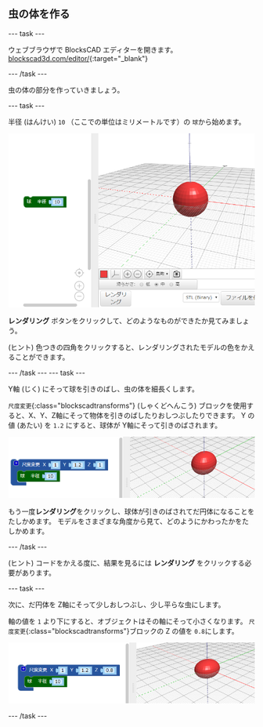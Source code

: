 ## 虫の体を作る

--- task ---

ウェブブラウザで BlocksCAD エディターを開きます。 [blockscad3d.com/editor/](https://www.blockscad3d.com/editor/){:target="_blank"}

--- /task ---

虫の体の部分を作っていきましょう。

--- task ---

半径 (はんけい) `10` （ここでの単位はミリメートルです）の `球`から始めます。

![スクリーンショット](images/bug-body-sphere.png)

**レンダリング** ボタンをクリックして、どのようなものができたか見てみましょう。

(ヒント) 色つきの四角をクリックすると、レンダリングされたモデルの色をかえることができます。

--- /task --- --- task ---

Y軸 (じく) にそって球を引きのばし、虫の体を細長くします。

`尺度変更`{:class="blockscadtransforms"} (しゃくどへんこう) ブロックを使用すると、X、Y、Z軸にそって物体を引きのばしたりおしつぶしたりできます。 Y の値 (あたい) を `1.2` にすると、球体が Y軸にそって引きのばされます。

![スクリーンショット](images/bug-body-y.png)

もう一度**レンダリング**をクリックし、球体が引きのばされてだ円体になることをたしかめます。 モデルをさまざまな角度から見て、どのようにかわったかをたしかめます。

--- /task ---

(ヒント) コードをかえる度に、結果を見るには **レンダリング** をクリックする必要があります。

--- task ---

次に、だ円体を Z軸にそって少しおしつぶし、少し平らな虫にします。

軸の値を `1` より下にすると、オブジェクトはその軸にそって小さくなります。 `尺度変更`{:class="blockscadtransforms"}ブロックの Z の値を `0.8`にします。

![スクリーンショット](images/bug-body-z.png)

--- /task ---




